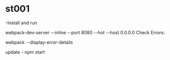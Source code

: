 # st001


-Install and run

webpack-dev-server --inline --port 8080 --hot --host 0.0.0.0
Check Errors:

webpack --display-error-details

update - 
npm start